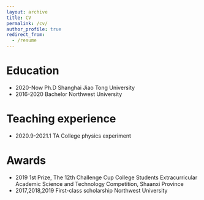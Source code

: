 ```yaml
---
layout: archive
title: CV
permalink: /cv/
author_profile: true
redirect_from:
  - /resume
---
```



Education
======
* 2020-Now  Ph.D     Shanghai Jiao Tong University
* 2016-2020 Bachelor Northwest University


Teaching experience
======
* 2020.9-2021.1 TA College physics experiment


Awards
======
* 2019 1st Prize, The 12th Challenge Cup College Students Extracurricular Academic Science and Technology Competition, Shaanxi Province
* 2017,2018,2019 First-class scholarship Northwest University
